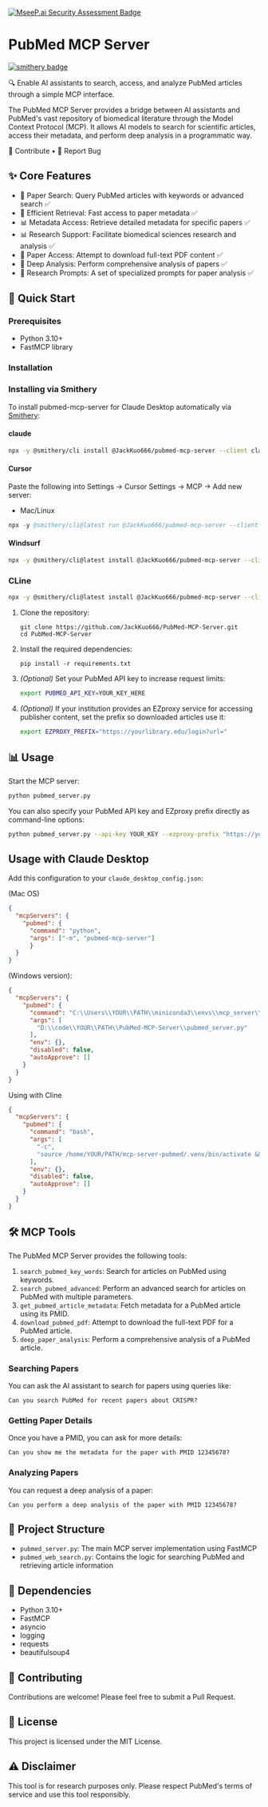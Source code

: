 [![MseeP.ai Security Assessment Badge](https://mseep.net/pr/jackkuo666-pubmed-mcp-server-badge.png)](https://mseep.ai/app/jackkuo666-pubmed-mcp-server)

# PubMed MCP Server

[![smithery badge](https://smithery.ai/badge/@JackKuo666/pubmed-mcp-server)](https://smithery.ai/server/@JackKuo666/pubmed-mcp-server)

🔍 Enable AI assistants to search, access, and analyze PubMed articles through a simple MCP interface.

The PubMed MCP Server provides a bridge between AI assistants and PubMed's vast repository of biomedical literature through the Model Context Protocol (MCP). It allows AI models to search for scientific articles, access their metadata, and perform deep analysis in a programmatic way.

🤝 Contribute • 📝 Report Bug

## ✨ Core Features
- 🔎 Paper Search: Query PubMed articles with keywords or advanced search ✅
- 🚀 Efficient Retrieval: Fast access to paper metadata ✅
- 📊 Metadata Access: Retrieve detailed metadata for specific papers ✅
- 📊 Research Support: Facilitate biomedical sciences research and analysis ✅
- 📄 Paper Access: Attempt to download full-text PDF content ✅
- 🧠 Deep Analysis: Perform comprehensive analysis of papers ✅
- 📝 Research Prompts: A set of specialized prompts for paper analysis ✅

## 🚀 Quick Start

### Prerequisites

- Python 3.10+
- FastMCP library

### Installation
### Installing via Smithery

To install pubmed-mcp-server for Claude Desktop automatically via [Smithery](https://smithery.ai/server/@JackKuo666/pubmed-mcp-server):

#### claude

```bash
npx -y @smithery/cli install @JackKuo666/pubmed-mcp-server --client claude
```

#### Cursor

Paste the following into Settings → Cursor Settings → MCP → Add new server: 
- Mac/Linux  
```s
npx -y @smithery/cli@latest run @JackKuo666/pubmed-mcp-server --client cursor --config "{}" 
```
#### Windsurf
```sh
npx -y @smithery/cli@latest install @JackKuo666/pubmed-mcp-server --client windsurf --config "{}"
```
### CLine
```sh
npx -y @smithery/cli@latest install @JackKuo666/pubmed-mcp-server --client cline --config "{}"
```

1. Clone the repository:
   ```
   git clone https://github.com/JackKuo666/PubMed-MCP-Server.git
   cd PubMed-MCP-Server
   ```

2. Install the required dependencies:
   ```
   pip install -r requirements.txt
   ```

3. *(Optional)* Set your PubMed API key to increase request limits:
   ```bash
   export PUBMED_API_KEY=YOUR_KEY_HERE
   ```

4. *(Optional)* If your institution provides an EZproxy service for accessing
   publisher content, set the prefix so downloaded articles use it:
   ```bash
   export EZPROXY_PREFIX="https://yourlibrary.edu/login?url="
   ```

## 📊 Usage

Start the MCP server:

```bash
python pubmed_server.py
```

You can also specify your PubMed API key and EZproxy prefix directly as
command-line options:

```bash
python pubmed_server.py --api-key YOUR_KEY --ezproxy-prefix "https://yourlibrary.edu/login?url="
```
## Usage with Claude Desktop

Add this configuration to your `claude_desktop_config.json`:

(Mac OS)

```json
{
  "mcpServers": {
    "pubmed": {
      "command": "python",
      "args": ["-m", "pubmed-mcp-server"]
      }
  }
}
```

(Windows version):

```json
{
  "mcpServers": {
    "pubmed": {
      "command": "C:\\Users\\YOUR\\PATH\\miniconda3\\envs\\mcp_server\\python.exe",
      "args": [
        "D:\\code\\YOUR\\PATH\\PubMed-MCP-Server\\pubmed_server.py"
      ],
      "env": {},
      "disabled": false,
      "autoApprove": []
    }
  }
}
```
Using with Cline
```json
{
  "mcpServers": {
    "pubmed": {
      "command": "bash",
      "args": [
        "-c",
        "source /home/YOUR/PATH/mcp-server-pubmed/.venv/bin/activate && python /home/YOUR/PATH/pubmed-mcp-server.py"
      ],
      "env": {},
      "disabled": false,
      "autoApprove": []
    }
  }
}
```

## 🛠 MCP Tools

The PubMed MCP Server provides the following tools:

1. `search_pubmed_key_words`: Search for articles on PubMed using keywords.
2. `search_pubmed_advanced`: Perform an advanced search for articles on PubMed with multiple parameters.
3. `get_pubmed_article_metadata`: Fetch metadata for a PubMed article using its PMID.
4. `download_pubmed_pdf`: Attempt to download the full-text PDF for a PubMed article.
5. `deep_paper_analysis`: Perform a comprehensive analysis of a PubMed article.

### Searching Papers

You can ask the AI assistant to search for papers using queries like:
```
Can you search PubMed for recent papers about CRISPR?
```

### Getting Paper Details

Once you have a PMID, you can ask for more details:
```
Can you show me the metadata for the paper with PMID 12345678?
```

### Analyzing Papers

You can request a deep analysis of a paper:
```
Can you perform a deep analysis of the paper with PMID 12345678?
```

## 📁 Project Structure

- `pubmed_server.py`: The main MCP server implementation using FastMCP
- `pubmed_web_search.py`: Contains the logic for searching PubMed and retrieving article information

## 🔧 Dependencies

- Python 3.10+
- FastMCP
- asyncio
- logging
- requests
- beautifulsoup4

## 🤝 Contributing

Contributions are welcome! Please feel free to submit a Pull Request.

## 📄 License

This project is licensed under the MIT License.

## ⚠️ Disclaimer

This tool is for research purposes only. Please respect PubMed's terms of service and use this tool responsibly.
